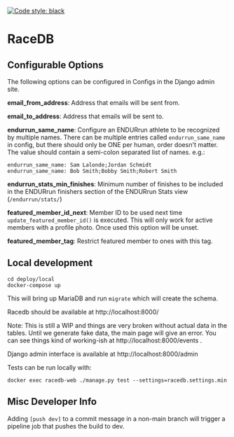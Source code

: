 [![Code style: black](https://img.shields.io/badge/code%20style-black-000000.svg)](https://github.com/psf/black)
# RaceDB

## Configurable Options
The following options can be configured in Configs in the Django admin site.

**email_from_address**: Address that emails will be sent from.

**email_to_address**: Address that emails will be sent to.

**endurrun_same_name**: Configure an ENDURrun athlete to be recognized by multiple names. There can be multiple entries called `endurrun_same_name` in config, but there should only be ONE per human, order doesn't matter. The value should contain a semi-colon separated list of names. e.g.:

```
endurrun_same_name: Sam Lalonde;Jordan Schmidt
endurrun_same_name: Bob Smith;Bobby Smith;Robert Smith
```

**endurrun_stats_min_finishes**: Minimum number of finishes to be included in the ENDURrun finishers section of the ENDURrun Stats view (`/endurrun/stats/`)

**featured_member_id_next**: Member ID to be used next time `update_featured_member_id()` is executed. This will only work for active members with a profile photo. Once used this option will be unset.

**featured_member_tag**: Restrict featured member to ones with this tag.

## Local development

```
cd deploy/local
docker-compose up
```

This will bring up MariaDB and run `migrate` which will create the schema. 

Racedb should be available at http://localhost:8000/

Note: This is still a WIP and things are very broken without actual data in the tables. Until we generate fake data, the main page will give an error. You can see things kind of working-ish at http://localhost:8000/events .

Django admin interface is available at http://localhost:8000/admin

Tests can be run locally with:

```
docker exec racedb-web ./manage.py test --settings=racedb.settings.min
```

## Misc Developer Info

Adding `[push dev]` to a commit message in a non-main branch will trigger a pipeline job that pushes the build to dev.
